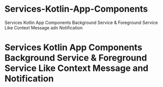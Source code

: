 # Services-Kotlin-App-Components
Services Kotlin App Components Background Service &amp; Foreground Service Like Context Message adn Notification


# Services Kotlin App Components Background Service & Foreground Service Like Context Message and Notification
